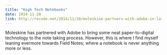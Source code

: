 ```yaml
---
title: "High Tech Notebooks"
date: 2014-11-20
link: http://recode.net/2014/11/20/moleskine-partners-with-adobe-in-latest-bid-to-make-paper-notebooks-high-tech/
---
```

 Moleskine has partnered with Adobe to bring some neat paper-to-digital technology to the note taking process. However, this is where I find myself leaning evermore towards Field Notes; where a notebook is never anything more or less.
